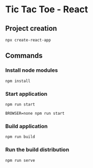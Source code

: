 # Tic Tac Toe - React

## Project creation

    npx create-react-app

## Commands

### Install node modules

    npm install

### Start application

    npm run start

    BROWSER=none npm run start

### Build application

    npm run build

### Run the build distribution

    npm run serve
